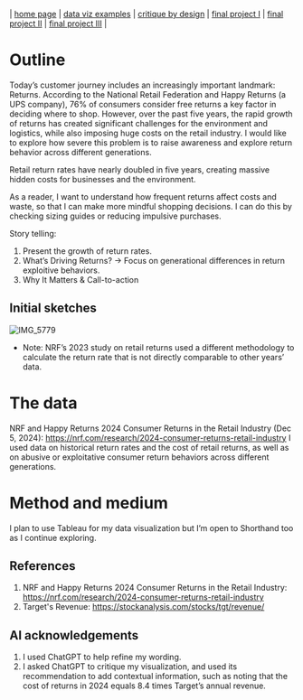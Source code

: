| [home page](https://cmustudent.github.io/tswd-portfolio-templates/) | [data viz examples](dataviz-examples) | [critique by design](critique-by-design) | [final project I](final-project-part-one) | [final project II](final-project-part-two) | [final project III](final-project-part-three) |


# Outline
 
Today’s customer journey includes an increasingly important landmark: Returns. According to the National Retail Federation and Happy Returns (a UPS company), 76% of consumers consider free returns a key factor in deciding where to shop. However, over the past five years, the rapid growth of returns has created significant challenges for the environment and logistics, while also imposing huge costs on the retail industry. I would like to explore how severe this problem is to raise awareness and explore return behavior across different generations.


Retail return rates have nearly doubled in five years, creating massive hidden costs for businesses and the environment.

As a reader, I want to understand how frequent returns affect costs and waste, so that I can make more mindful shopping decisions.
I can do this by checking sizing guides or reducing impulsive purchases.

Story telling:
1. Present the growth of return rates.
2. What’s Driving Returns? -> Focus on generational differences in return exploitive behaviors.
3. Why It Matters & Call-to-action

## Initial sketches
![IMG_5779](https://github.com/user-attachments/assets/2c1722a5-4eba-4610-b534-35bc64e70f2c)

* Note: NRF’s 2023 study on retail returns used a different methodology to calculate the return rate that is not directly comparable to other years’ data.

# The data
NRF and Happy Returns 2024 Consumer Returns in the Retail Industry (Dec 5, 2024):
https://nrf.com/research/2024-consumer-returns-retail-industry
I used data on historical return rates and the cost of retail returns, as well as on abusive or exploitative consumer return behaviors across different generations.

# Method and medium
I plan to use Tableau for my data visualization but I’m open to Shorthand too as I continue exploring.

## References
1. NRF and Happy Returns 2024 Consumer Returns in the Retail Industry: https://nrf.com/research/2024-consumer-returns-retail-industry
2. Target's Revenue: https://stockanalysis.com/stocks/tgt/revenue/

## AI acknowledgements
1. I used ChatGPT to help refine my wording.
2. I asked ChatGPT to critique my visualization, and used its recommendation to add contextual information, such as noting that the cost of returns in 2024 equals 8.4 times Target’s annual revenue.
